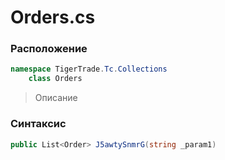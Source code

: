 
# Orders.cs
### Расположение
```csharp
namespace TigerTrade.Tc.Collections  
    class Orders
```

> Описание

### Синтаксис
```csharp
public List<Order> J5awtySnmrG(string _param1)
```
